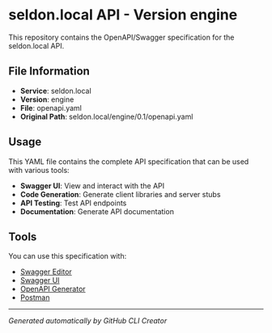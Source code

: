 # seldon.local API - Version engine

This repository contains the OpenAPI/Swagger specification for the seldon.local API.

## File Information

- **Service**: seldon.local
- **Version**: engine
- **File**: openapi.yaml
- **Original Path**: seldon.local/engine/0.1/openapi.yaml

## Usage

This YAML file contains the complete API specification that can be used with various tools:

- **Swagger UI**: View and interact with the API
- **Code Generation**: Generate client libraries and server stubs
- **API Testing**: Test API endpoints
- **Documentation**: Generate API documentation

## Tools

You can use this specification with:

- [Swagger Editor](https://editor.swagger.io/)
- [Swagger UI](https://swagger.io/tools/swagger-ui/)
- [OpenAPI Generator](https://openapi-generator.tech/)
- [Postman](https://www.postman.com/)

---

*Generated automatically by GitHub CLI Creator*
